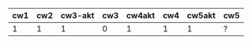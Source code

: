 | cw1 | cw2 | cw3-akt | cw3 | cw4akt | cw4 | cw5akt | cw5 |
|-----|-----|---------|-----|--------|-----|--------|-----|
|   1 |   1 |       1 |   0 |      1 |   1 |      1 | ?   |
